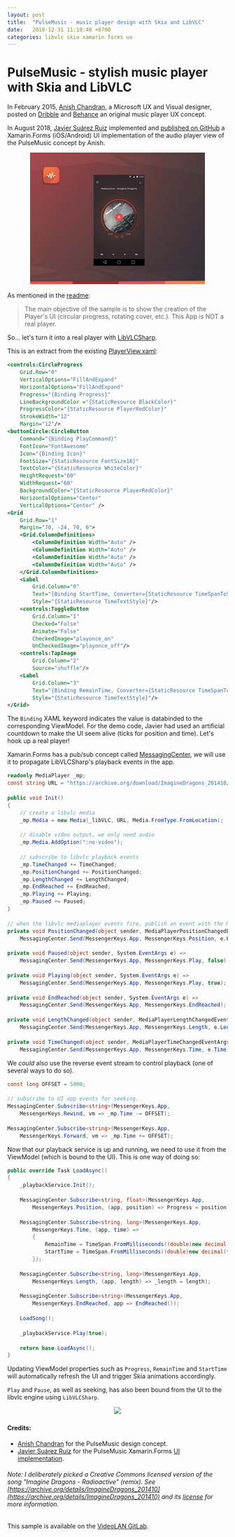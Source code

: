 ```yaml
---
layout: post
title:  "PulseMusic - music player design with Skia and LibVLC"
date:   2018-12-31 11:10:40 +0700
categories: libvlc skia xamarin forms ux
---
```


# PulseMusic - stylish music player with Skia and LibVLC

In February 2015, [Anish Chandran](https://twitter.com/canish91), a Microsoft UX and Visual designer, posted on [Dribble](https://dribbble.com/shots/1939991-Music-Player-App-WIP) and [Behance](https://www.behance.net/gallery/23846315/Pulse-Music-App-Identity-UI-UX) an original music player UX concept.

In August 2018, [Javier Suárez Ruiz](https://github.com/jsuarezruiz) implemented and [published on GitHub](https://github.com/jsuarezruiz/PulseMusic) a Xamarin.Forms (iOS/Android) UI implementation of the audio player view of the PulseMusic concept by Anish.

<p align="center">
    <img src="/assets/pulse-music-concept.gif" />
</p>

As mentioned in the [readme](https://github.com/jsuarezruiz/PulseMusic):

> The main objective of the sample is to show the creation of the Player's UI (circular progress, rotating cover, etc.). This App is NOT a real player.

So... let's turn it into a real player with [LibVLCSharp](https://code.videolan.org/videolan/LibVLCSharp).

This is an extract from the existing [PlayerView.xaml](https://github.com/jsuarezruiz/PulseMusic/blob/master/src/PulseMusic/PulseMusic/Views/PlayerView.xaml):

~~~~xml
<controls:CircleProgress 
    Grid.Row="0"
    VerticalOptions="FillAndExpand"
    HorizontalOptions="FillAndExpand"
    Progress="{Binding Progress}"
    LineBackgroundColor ="{StaticResource BlackColor}"
    ProgressColor="{StaticResource PlayerRedColor}"
    StrokeWidth="12"
    Margin="12"/>
<buttonCircle:CircleButton
    Command="{Binding PlayCommand}"
    FontIcon="FontAwesome"
    Icon="{Binding Icon}" 
    FontSize="{StaticResource FontSize16}"
    TextColor="{StaticResource WhiteColor}" 
    HeightRequest="60" 
    WidthRequest="60" 
    BackgroundColor="{StaticResource PlayerRedColor}"
    HorizontalOptions="Center"
    VerticalOptions="Center" />
<Grid
    Grid.Row="1"
    Margin="70, -24, 70, 0">
    <Grid.ColumnDefinitions>
        <ColumnDefinition Width="Auto" />
        <ColumnDefinition Width="Auto" />
        <ColumnDefinition Width="Auto" />
        <ColumnDefinition Width="Auto" />
    </Grid.ColumnDefinitions>
    <Label 
        Grid.Column="0"
        Text="{Binding StartTime, Converter={StaticResource TimeSpanToStringConverter}}"
        Style="{StaticResource TimeTextStyle}"/>
    <controls:ToggleButton
        Grid.Column="1"
        Checked="False"
        Animate="False"
        CheckedImage="playonce_on"
        UnCheckedImage="playonce_off"/>
    <controls:TapImage
        Grid.Column="2"
        Source="shuffle"/>
    <Label 
        Grid.Column="3"
        Text="{Binding RemainTime, Converter={StaticResource TimeSpanToStringConverter}}"
        Style="{StaticResource TimeTextStyle}"/>
</Grid>
~~~~

The `Binding` XAML keyword indicates the value is databinded to the corresponding ViewModel. For the demo code, Javier had used an artificial countdown to make the UI seem alive (ticks for position and time). Let's hook up a real player!

Xamarin.Forms has a pub/sub concept called [MessagingCenter](https://docs.microsoft.com/en-us/xamarin/xamarin-forms/app-fundamentals/messaging-center), we will use it to propagate LibVLCSharp's playback events in the app.

~~~~csharp
readonly MediaPlayer _mp;
const string URL = "https://archive.org/download/ImagineDragons_201410/imagine%20dragons.mp4";

public void Init()
{
    // create a libvlc media
    _mp.Media = new Media(_libVLC, URL, Media.FromType.FromLocation);

    // disable video output, we only need audio
    _mp.Media.AddOption(":no-video");

    // subscribe to libvlc playback events
    _mp.TimeChanged += TimeChanged;
    _mp.PositionChanged += PositionChanged;
    _mp.LengthChanged += LengthChanged;
    _mp.EndReached += EndReached;
    _mp.Playing += Playing;
    _mp.Paused += Paused;
}

// when the libvlc mediaplayer events fire, publish an event with the MessagingCenter
private void PositionChanged(object sender, MediaPlayerPositionChangedEventArgs e) =>
    MessagingCenter.Send(MessengerKeys.App, MessengerKeys.Position, e.Position);

private void Paused(object sender, System.EventArgs e) =>
    MessagingCenter.Send(MessengerKeys.App, MessengerKeys.Play, false);

private void Playing(object sender, System.EventArgs e) =>
    MessagingCenter.Send(MessengerKeys.App, MessengerKeys.Play, true);

private void EndReached(object sender, System.EventArgs e) =>
    MessagingCenter.Send(MessengerKeys.App, MessengerKeys.EndReached);

private void LengthChanged(object sender, MediaPlayerLengthChangedEventArgs e) =>
    MessagingCenter.Send(MessengerKeys.App, MessengerKeys.Length, e.Length);

private void TimeChanged(object sender, MediaPlayerTimeChangedEventArgs e) =>
    MessagingCenter.Send(MessengerKeys.App, MessengerKeys.Time, e.Time);
~~~~

We _could_ also use the reverse event stream to control playback (one of several ways to do so).

~~~~csharp
const long OFFSET = 5000;

// subscribe to UI app events for seeking.
MessagingCenter.Subscribe<string>(MessengerKeys.App, 
    MessengerKeys.Rewind, vm => _mp.Time -= OFFSET);

MessagingCenter.Subscribe<string>(MessengerKeys.App, 
    MessengerKeys.Forward, vm => _mp.Time += OFFSET);
~~~~

Now that our playback service is up and running, we need to use it from the ViewModel (which is bound to the UI). This is one way of doing so:

~~~~csharp
public override Task LoadAsync()
{
    _playbackService.Init();

    MessagingCenter.Subscribe<string, float>(MessengerKeys.App, 
        MessengerKeys.Position, (app, position) => Progress = position);

    MessagingCenter.Subscribe<string, long>(MessengerKeys.App, 
        MessengerKeys.Time, (app, time) =>
        {
            RemainTime = TimeSpan.FromMilliseconds((double)new decimal(_length - time));
            StartTime = TimeSpan.FromMilliseconds((double)new decimal(time));
        });

    MessagingCenter.Subscribe<string, long>(MessengerKeys.App, 
        MessengerKeys.Length, (app, length) => _length = length);

    MessagingCenter.Subscribe<string>(MessengerKeys.App, 
        MessengerKeys.EndReached, app => EndReached());

    LoadSong();

    _playbackService.Play(true);

    return base.LoadAsync();
}
~~~~

Updating ViewModel properties such as `Progress`, `RemainTime` and `StartTime` will automatically refresh the UI and trigger Skia animations accordingly.

`Play` and `Pause`, as well as seeking, has also been bound from the UI to the libvlc engine using `LibVLCSharp`.

<p align="center">
    <img src="/assets/pulse-music-playback.gif" />
</p>

#### Credits:

- [Anish Chandran](https://dribbble.com/anish_chandran) for the PulseMusic design concept.
- [Javier Suárez Ruiz](https://twitter.com/jsuarezruiz) for the PulseMusic Xamarin.Forms [UI implementation](https://github.com/jsuarezruiz/PulseMusic).

###### _Note: I deliberately picked a Creative Commons licensed version of the song "Imagine Dragons - Radioactive" (remix). See [https://archive.org/details/ImagineDragons_201410](https://archive.org/details/ImagineDragons_201410) and its [license](https://creativecommons.org/licenses/by-nd/3.0/) for more information_.

This sample is available on the [VideoLAN GitLab](https://code.videolan.org/mfkl/libvlcsharp-samples/tree/master/PulseMusic).